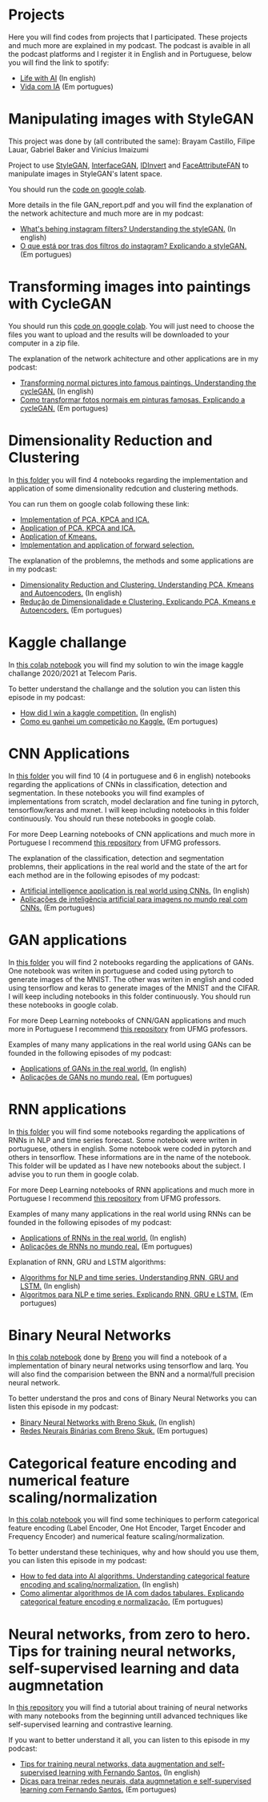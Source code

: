# Projects
Here you will find codes from projects that I participated. These projects and much more are explained in my podcast. The podcast is avaible in all the podcast platforms and I register it in English and in Portuguese, below you will find the link to spotify:

- [Life with AI](https://open.spotify.com/show/38kCKFKEAm9romJuaXVq4w?si=24CIk4n3QpeYTMoBKWFQjw&dl_branch=1) (In english)
- [Vida com IA](https://open.spotify.com/show/3yeqOp2pZKdqX5Qa3jY6Jz?si=8ShXHzC0Slm7FyeskgMZng&dl_branch=1) (Em portugues)


# Manipulating images with StyleGAN

This project was done by (all contributed the same): Brayam Castillo, Filipe Lauar, Gabriel Baker and Vinícius Imaizumi

Project to use [StyleGAN](https://github.com/NVlabs/stylegan), [InterfaceGAN](https://github.com/genforce/interfacegan), [IDInvert](https://github.com/genforce/idinvert_pytorch) and [FaceAttributeFAN](https://github.com/TencentYoutuResearch/FaceAttribute-FAN) to manipulate images in StyleGAN's latent space.

You should run the [code on google colab](https://colab.research.google.com/drive/1qVoqCA2i62PdcO2Pdfiv944mxHVN8zxt).

More details in the file GAN_report.pdf and you will find the explanation of the network achitecture and much more are in my podcast:

- [What's behing instagram filters? Understanding the styleGAN.](https://open.spotify.com/episode/0JvrnMNBOYjqDUYzDXqm3F?si=25f792058ed548e8) (In english)
- [O que está por tras dos filtros do instagram? Explicando a styleGAN.](https://open.spotify.com/episode/5u5wnPx2Pb9ZsdGsyWaCHi?si=ee6ef00550bc409c) (Em portugues)


# Transforming images into paintings with CycleGAN

You should run this [code on google colab](https://colab.research.google.com/drive/1XkWb_Qq0r1WYo9w7Qwo8ebjAHuZ09aTa#scrollTo=r_42Ar8j568A). You will just need to choose the files you want to upload and the results will be downloaded to your computer in a zip file.

The explanation of the network achitecture and other applications are in my podcast:

- [Transforming normal pictures into famous paintings. Understanding the cycleGAN.](https://open.spotify.com/episode/1hsHG0FEi52P1RuAfAV2Qa?si=18d3ec1c6a8244ed) (In english)
- [Como transformar fotos normais em pinturas famosas. Explicando a cycleGAN.](https://open.spotify.com/episode/18gGTXdhJ8AYAewUvCplsJ?si=042e57d083c84305) (Em portugues)


# Dimensionality Reduction and Clustering

In [this folder](https://github.com/filipelauar/projects/tree/main/dimensionality%20reduction%20and%20clustering) you will find 4 notebooks regarding the implementation and application of some dimensionality redcution and clustering methods.

You can run them on google colab following these link:

- [Implementation of PCA, KPCA and ICA.](https://colab.research.google.com/drive/1y6dBf9sK8S4mKVSXczqNYJXB89Qqc5XN#scrollTo=PWDH-owrOZMR)
- [Application of PCA, KPCA and ICA.](https://colab.research.google.com/drive/150GaD4I611KlwSjTrlQe0Tnn8Bj1R4u5#scrollTo=1lu6Yp87h2rU)
- [Application of Kmeans.](https://colab.research.google.com/drive/1DfSX8oqgB5eoO7fTyj1s72403HTqVGpM#scrollTo=MTt9L9DMgBtL)
- [Implementation and application of forward selection.](https://colab.research.google.com/drive/1eq6q6a1FnmtUjgWc8sEu4AKJF-fOgFsq#scrollTo=eaH9Erj_6aee)


The explanation of the problemns, the methods and some applications are in my podcast:

- [Dimensionality Reduction and Clustering. Understanding PCA, Kmeans and Autoencoders.](https://open.spotify.com/episode/15hWZIowFtXHYNhK96QSO9?si=b40680b8de8d4cc2) (In english)
- [Redução de Dimensionalidade e Clustering. Explicando PCA, Kmeans e Autoencoders.](https://open.spotify.com/episode/2D4CGC5PoMbx13rlXjzOlR?si=16c76410bd6549cd) (Em portugues)

# Kaggle challange

In [this colab notebook](https://colab.research.google.com/drive/15rFC3P98TUByyKbRmASY4SW_0G65aRk-) you will find my solution to win the image kaggle challange 2020/2021 at Telecom Paris.

To better understand the challange and the solution you can listen this episode in my podcast:

- [How did I win a kaggle competition.](https://open.spotify.com/episode/0yjuw92jBkZ72lHsdeXiQj?si=624d2ad4555a43bc) (In english)
- [Como eu ganhei um competição no Kaggle.](https://open.spotify.com/episode/5v5mpIYLoFy51lLOIu8ogA?si=46135fa5059d4857) (Em portugues)

# CNN Applications

In [this folder](https://github.com/filipelauar/projects/tree/main/CNN_applications) you will find 10 (4 in portuguese and 6 in english) notebooks regarding the applications of CNNs in classification, detection and segmentation. In these notebooks you will find examples of implementations from scratch, model declaration and fine tuning in pytorch, tensorflow/keras and mxnet. I will keep including notebooks in this folder continuously. You should run these notebooks in google colab.

For more Deep Learning notebooks of CNN applications and much more in Portuguese I recommend [this repository](https://github.com/filipelauar/praticas) from UFMG professors.

The explanation of the classification, detection and segmentation problemns, their applications in the real world and the state of the art for each method are in the following episodes of my podcast:

- [Artificial intelligence application is real world using CNNs.](https://open.spotify.com/episode/0eZhIFIf5bavwGDaXGdrao?si=_LVGSb1dSF6i1lIXoR6S8g&dl_branch=1&nd=1) (In english)
- [Aplicações de inteligência artificial para imagens no mundo real com CNNs.](https://open.spotify.com/episode/7AJl202fGROUdotVPYbTR6?si=Yv9bWHtgS5ObyciLqND_-g&dl_branch=1&nd=1) (Em portugues)

# GAN applications

In [this folder](https://github.com/filipelauar/projects/tree/main/GAN_applications) you will find 2 notebooks regarding the applications of GANs. One notebook was writen in portuguese and coded using pytorch to generate images of the MNIST. The other was writen in english and coded using tensorflow and keras to generate images of the MNIST and the CIFAR. I will keep including notebooks in this folder continuously. You should run these notebooks in google colab.

For more Deep Learning notebooks of CNN/GAN applications and much more in Portuguese I recommend [this repository](https://github.com/filipelauar/praticas) from UFMG professors.

Examples of many many applications in the real world using GANs can be founded in the following episodes of my podcast:

- [Applications of GANs in the real world.](https://open.spotify.com/episode/6dnq2zJwMkyEwCc5FliP4x?si=5203b9c5ec304416) (In english)
- [Aplicações de GANs no mundo real.](https://open.spotify.com/episode/4V7trWV5bZJT1JnWYYDhyh?si=2769899c918742b5) (Em portugues)

# RNN applications

In [this folder](https://github.com/filipelauar/projects/tree/main/RNN_applications) you will find some notebooks regarding the applications of RNNs in NLP and time series forecast. Some notebook were writen in portuguese, others in english. Some notebook were coded in pytorch and others in tensorflow. These informations are in the name of the notebook. This folder will be updated as I have new notebooks about the subject. I advise you to run them in google colab.

For more Deep Learning notebooks of RNN applications and much more in Portuguese I recommend [this repository](https://github.com/filipelauar/praticas) from UFMG professors.

Examples of many many applications in the real world using RNNs can be founded in the following episodes of my podcast:

- [Applications of RNNs in the real world.](https://open.spotify.com/episode/3mcYv5bokLS3YgTnbZCcwH?si=3d6496dc0d0e4fce) (In english)
- [Aplicações de RNNs no mundo real.](https://open.spotify.com/episode/2yYu33pWpLL7QjQpteGJvt?si=afdecdd19e734251) (Em portugues)

Explanation of RNN, GRU and LSTM algorithms:

- [Algorithms for NLP and time series. Understanding RNN, GRU and LSTM.](https://open.spotify.com/episode/2kEuF3yrRB8HKqHiI3vojr?si=3f115ec0fc6b43ab) (In english)
- [Algoritmos para NLP e time series. Explicando RNN, GRU e LSTM.](https://open.spotify.com/episode/0GLeUHZfStUAUXlXNJTgtG?si=cea821a0ec124d65) (Em portugues)

# Binary Neural Networks

In [this colab notebook](https://colab.research.google.com/drive/19w1X9sWT4-B0V-Gn3U4F6KXUJjaSSzcV#scrollTo=TtPolDR4F4sZ) done by [Breno](https://www.linkedin.com/in/breno-baldas-skuk-117213140/) you will find a notebook of a implementation of binary neural networks using tensorflow and larq. You will also find the comparision between the BNN and a normal/full precision neural network.

To better understand the pros and cons of Binary Neural Networks you can listen this episode in my podcast:

- [Binary Neural Networks with Breno Skuk.](https://open.spotify.com/episode/20Hg8tZeDmsDt5oUlW4xt6?si=eda9318edac04586) (In english)
- [Redes Neurais Binárias com Breno Skuk.](https://open.spotify.com/episode/2vsZSMSDRPnMk70SZCIAgG?si=8276e27bc6234766) (Em portugues)


# Categorical feature encoding and numerical feature scaling/normalization

In [this colab notebook](https://colab.research.google.com/drive/1nAC6QLnJ23DtjTOd_YVsUZfEORX9fESc?usp=sharing) you will find some techiniques to perform categorical feature encoding (Label Encoder, One Hot Encoder, Target Encoder and Frequency Encoder) and numerical feature scaling/normalization.

To better understand these techiniques, why and how should you use them, you can listen this episode in my podcast:

- [How to fed data into AI algorithms. Understanding categorical feature encoding and scaling/normalization.](https://open.spotify.com/episode/7g850wt09NzDrXOhs4tRJM?si=4a07da6f314e4668) (In english)
- [Como alimentar algorithmos de IA com dados tabulares. Explicando categorical feature encoding e normalização.](https://open.spotify.com/episode/1yAxibZFX7tjuUYYkm1tMX?si=3f8f987dd5d54554) (Em portugues)

# Neural networks, from zero to hero. Tips for training neural networks, self-supervised learning and data augmnetation

In [this repository](https://github.com/maponti/trainingdeepnetworks) you will find a tutorial about training of neural networks with many notebooks from the beginning untill advanced techniques like self-supervised learning and contrastive learning.

If you want to better understand it all, you can listen to this episode in my podcast:

- [Tips for training neural networks, data augmentation and self-supervised learning with Fernando Santos.](https://open.spotify.com/episode/00mgV6FnzG3g5PpZcXZxkC?si=23aed2c165314974) (In english)
- [Dicas para treinar redes neurais, data augmnetation e self-supervised learning com Fernando Santos.](https://open.spotify.com/episode/4GFWCcrQaUE0n1zVNmcxXx?si=36f6e71b8a2841a0) (Em portugues)
